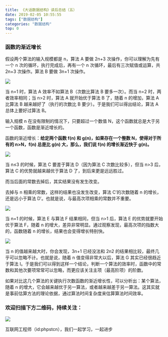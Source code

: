 ```yaml
---
title: 《大话数据结构》读后总结（五）
date: 2019-02-05 10:55:55
tags: ["数据结构"]
categories: "数据结构"
top: 0
---
```


### 函数的渐近增长

假设两个算法的输入规模都是 n，算法 A 要做 2n+3 次操作，你可以理解为先有一个 n 次的循环，执行完成后，再有一个 n 次循环，最后有三次赋值或运算，共 2n+3 次操作。算法 B 要做 3n+1 次操作。

![](http://ww1.sinaimg.cn/large/a616b9a4gy1g4y0eect3pj20w008q0te.jpg)

当 n=1 时，算法 A 效率不如算法 B（次数比算法 B 要多一次）。而当 n=2 时，两者效率相同；当 n>2 时，算法 A 就开始优于算法 B 了，随着 n 的增加，算法 A 比算法 B 越来越好了（执行的次数比 B 要少）。于是我们可以得出结论，算法 A 总体上要好过算法 B。

输入规模 n 在没有限制的情况下，只要超过一个数值 N，这个函数就总是大于另一个函数，函数是渐近增长的。

函数的渐近增长：**给定两个函数 f(n) 和 g(n)，如果存在一个整数 N，使得对于所有的 n>N，f(n) 总是比 g(n) 大，那么，我们说 f(n) 的增长渐近快于 g(n)。**

![](http://ww1.sinaimg.cn/large/a616b9a4gy1g4y0elkfk6j20w00a2wfd.jpg)

当 n≤3 的时候，算法 C 要差于算法 D（因为算法 C 次数比较多），但当 n>3 后，算法 C 的优势就越来越优于算法 D 了，到后来更是远远胜过。

而当后面的常数去掉后，其实结果没有发生改变。

去掉与 n 相乘的常数，这样的结果也没发生改变，算法 C′的次数随着 n 的增长，还是远小于算法 D′。也就是说，与最高次项相乘的常数并不重要。

![](http://ww1.sinaimg.cn/large/a616b9a4gy1g4y0evkavyj20w0084gmb.jpg)

当 n=1 的时候，算法 E 与算法 F 结果相同，但当 n>1 后，算法 E 的优势就要开始优于算法 F，随着 n 的增大，差异非常明显。通过观察发现，最高次项的指数大的，函数随着 n 的增长，结果也会变得增长特别快。

![](http://ww1.sinaimg.cn/large/a616b9a4gy1g4y0f2raxcj20w00ekgn4.jpg)

当 n 的值越来越大时，你会发现，3n+1 已经没法和 2n2 的结果相比较，最终几乎可以忽略不计。也就是说，随着 n 值变得非常大以后，算法 G 其实已经很趋近于算法 I。于是我们可以得到这样一个结论，判断一个算法的效率时，函数中的常数和其他次要项常常可以忽略，而更应该关注主项（最高阶项）的阶数。

如果对比这几个算法的关键执行次数函数的渐近增长性，可以分析出：某个算法，随着 n 的增大，它会越来越优于另一算法，或者越来越差于另一算法。这其实就是事前估算方法的理论依据，通过算法时间复杂度来估算算法时间效率。

### 欢迎扫描下方二维码，持续关注：

![](https://ww1.sinaimg.cn/large/a616b9a4gy1g4xzv954a4j20760763yo.jpg)

互联网工程师（id:phpstcn），我们一起学习，一起进步
